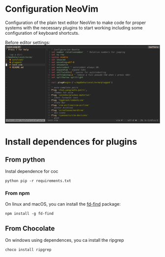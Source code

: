 # Configuration NeoVim

Configuration of the plain text editor NeoVim to make code for proper systems with the necessary plugins to start working including some configuration of keyboard shortcuts.

Before editor settings: 
![Images for unsing this configuration with neovim mark to workspace clicket to changest](/img/workspace-style-for-nvim.png)

# Install dependences for plugins 

## From python 
Instal dependence for coc 

```
python pip -r requirements.txt
```
### From npm

On linux and macOS, you can install the [fd-find](https://npm.im/fd-find) package:

```
npm install -g fd-find
```
## From Chocolate 

On windows using dependences, you ca install the ripgrep
```
choco install ripgrep
```
